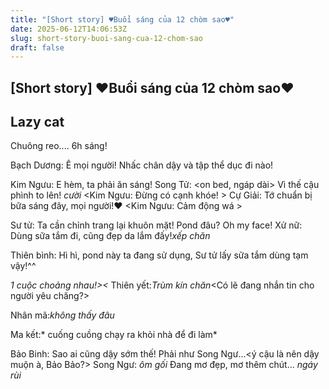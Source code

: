```yaml
---
title: "[Short story] ♥Buổi sáng của 12 chòm sao♥"
date: 2025-06-12T14:06:53Z
slug: short-story-buoi-sang-cua-12-chom-sao
draft: false
---
```


## [Short story] ♥Buổi sáng của 12 chòm sao♥

## Lazy cat

Chuông reo.... 6h sáng!
 

 
Bạch Dương: Ê mọi người! Nhấc chân dậy và tập thể dục đi nào!
 
Kim Ngưu: E hèm, ta phải ăn sáng!
Song Tử: <on bed, ngáp dài> Vì thế cậu phình to lên! *cười* <Kim Ngưu: Đừng có cạnh khóe! >
Cự Giải: Tớ chuẩn bị bữa sáng đây, mọi người!♥ <Kim Ngưu: Cảm động wá   >
 
Sư tử: Ta cần chỉnh trang lại khuôn mặt! Pond đâu? Oh my face!
Xử nữ: Dùng sữa tắm đi, cũng đẹp da lắm đấy!*xếp chăn*
 
Thiên bình: Hì hì, pond này ta đang sử dụng, Sư tử lấy sữa tắm dùng tạm vậy!^^
 
*1 cuộc choảng nhau!><*
Thiên yết:*Trùm kín chăn*<Có lẽ đang nhắn tin cho người yêu chăng?>
 
Nhân mã:*không thấy đâu*
 
Ma kết:* cuống cuồng chạy ra khỏi nhà để đi làm*
 
Bảo Binh: Sao ai cũng dậy sớm thế! Phải như Song Ngư...<ý cậu là nên dậy muộn à, Bảo Bảo?>
Song Ngư: *ôm gối* Đang mơ đẹp, mơ thêm chút... *ngáy rùi*